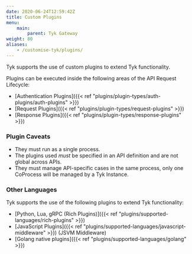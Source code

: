 ```yaml
---
date: 2020-06-24T12:59:42Z
title: Custom Plugins
menu:
    main:
        parent: Tyk Gateway
weight: 80
aliases:
    - /customise-tyk/plugins/
---
```


Tyk supports the use of custom plugins to extend Tyk functionality.

Plugins can be executed inside the following areas of the API Request Lifecycle:

*   [Authentication Plugins]({{< ref "plugins/plugin-types/auth-plugins/auth-plugins" >}})
*   [Request Plugins]({{< ref "plugins/plugin-types/request-plugins" >}})
*   [Response Plugins]({{< ref "plugins/plugin-types/response-plugins" >}})

### Plugin Caveats

*   They must run as a single process.
*   The plugins used *must* be specified in an API definition and are not global across APIs.
*   They must manage API-specific cases in the same process, only one CoProcess will be managed by a Tyk Instance.

### Other Languages

Tyk supports the use of the following plugins to extend Tyk functionality:

*   [Python, Lua, gRPC (Rich Plugins)]({{< ref "plugins/supported-languages/rich-plugins" >}})
*   [JavaScript Plugins]({{< ref "plugins/supported-languages/javascript-middleware" >}}) (JSVM Middleware)
*   [Golang native plugins]({{< ref "plugins/supported-languages/golang" >}})